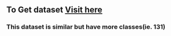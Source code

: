 ## To Get dataset [Visit here](https://www.kaggle.com/moltean/fruits)

### This dataset is similar but have more classes(ie. 131)
